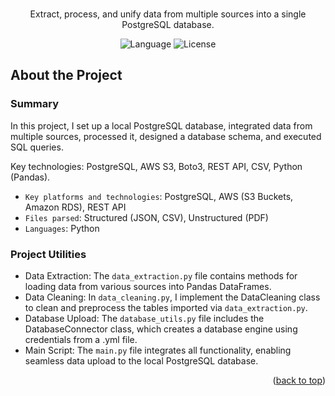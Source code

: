 <!-- README file in MD for the Multination Retail Data Centre repository-->
<a name="readme-top"></a>
<!--


<!-- PROJECT LOGO -->
<p align="center">
  <br>
  Extract, process, and unify data from multiple sources into a single PostgreSQL database.
</p>


<!-- SHIELDS FOR REPO -->
<p align="center">
    <a>
        <img src="https://img.shields.io/badge/language-Python-red"
            alt="Language"></a>
    <a>
        <img src="https://img.shields.io/badge/license-Apache 2.0-red"
            alt="License"></a>
</p>

<!-- ABOUT THE PROJECT -->
## About the Project

### Summary
In this project, I set up a local PostgreSQL database, integrated data from multiple sources, processed it, designed a database schema, and executed SQL queries.

Key technologies: PostgreSQL, AWS S3, Boto3, REST API, CSV, Python (Pandas).

- `Key platforms and technologies`: PostgreSQL, AWS (S3 Buckets, Amazon RDS), REST API
- `Files parsed`: Structured (JSON, CSV), Unstructured (PDF)
- `Languages`: Python

### Project Utilities
 - Data Extraction: The `data_extraction.py` file contains methods for loading data from various sources into Pandas DataFrames.
- Data Cleaning: In `data_cleaning.py`, I implement the DataCleaning class to clean and preprocess the tables imported via `data_extraction.py`.
- Database Upload: The `database_utils.py` file includes the DatabaseConnector class, which creates a database engine using credentials from a .yml file.
- Main Script: The `main.py` file integrates all functionality, enabling seamless data upload to the local PostgreSQL database.

<p align="right">(<a href="#readme-top">back to top</a>)</p>

<!-- DATABASE SCHEMA -->
